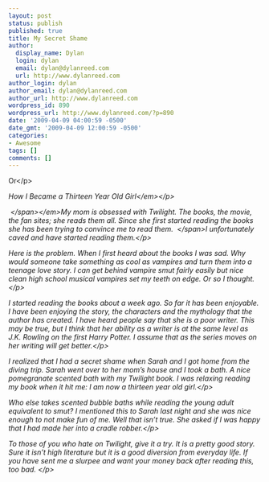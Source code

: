```yaml
---
layout: post
status: publish
published: true
title: My Secret Shame
author:
  display_name: Dylan
  login: dylan
  email: dylan@dylanreed.com
  url: http://www.dylanreed.com
author_login: dylan
author_email: dylan@dylanreed.com
author_url: http://www.dylanreed.com
wordpress_id: 890
wordpress_url: http://www.dylanreed.com/?p=890
date: '2009-04-09 04:00:59 -0500'
date_gmt: '2009-04-09 12:00:59 -0500'
categories:
- Awesome
tags: []
comments: []
---
```

<p class="MsoNormal">Or<&#47;p></p>
<p class="MsoNormal"><em>How I Became a Thirteen Year Old Girl<&#47;em><&#47;p></p>
<p class="MsoNormal"><em><span>&nbsp;<&#47;span><&#47;em>My mom is obsessed with Twilight. The books, the movie, the fan sites; she reads them all. Since she first started reading the books she has been trying to convince me to read them. <span>&nbsp;<&#47;span>I unfortunately caved and have started reading them.<&#47;p></p>
<p class="MsoNormal">Here is the problem. When I first heard about the books I was sad. Why would someone take something as cool as vampires and turn them into a teenage love story. I can get behind vampire smut fairly easily but nice clean high school musical vampires set my teeth on edge. Or so I thought.<&#47;p></p>
<p class="MsoNormal">I started reading the books about a week ago. So far it has been enjoyable. I have been enjoying the story, the characters and the mythology that the author has created. I have heard people say that she is a poor writer. This may be true, but I think that her ability as a writer is at the same level as J.K. Rowling on the first Harry Potter. I assume that as the series moves on her writing will get better.<&#47;p></p>
<p class="MsoNormal">I realized that I had a secret shame when Sarah and I got home from the diving trip. Sarah went over to her mom&rsquo;s house and I took a bath. A nice pomegranate scented bath with my Twilight book. I was relaxing reading my book when it hit me: I am now a thirteen year old girl.<&#47;p></p>
<p class="MsoNormal">Who else takes scented bubble baths while reading the young adult equivalent to smut? I mentioned this to Sarah last night and she was nice enough to not make fun of me. Well that isn&rsquo;t true. She asked if I was happy that I had made her into a cradle robber.<&#47;p></p>
<p class="MsoNormal">To those of you who hate on Twilight, give it a try. It is a pretty good story. Sure it isn&rsquo;t high literature but it is a good diversion from everyday life. If you have sent me a slurpee and want your money back after reading this, too bad.&nbsp;<&#47;p></p>
